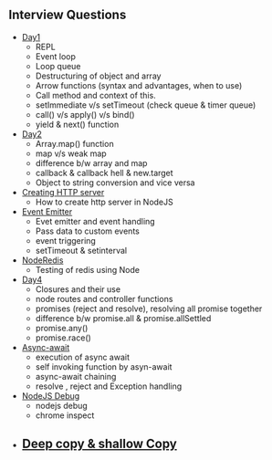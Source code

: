 ## Interview Questions

* [Day1](./Day1/)
    - REPL
    - Event loop
    - Loop queue
    - Destructuring of object and array
    - Arrow functions (syntax and advantages, when to use)
    - Call method and context of this.
    - setImmediate v/s setTimeout (check queue & timer queue)
    - call() v/s apply() v/s bind()
    - yield & next() function 
* [Day2](./Day2/)
    - Array.map() function
    - map v/s weak map
    - difference b/w array and map
    - callback & callback hell & new.target
    - Object to string conversion and vice versa
* [Creating HTTP server](./Day3-Creating%20HTTP%20server%20in%20NodeJS/)
    - How to create http server in NodeJS
* [Event Emitter](./Day3-EventEmitter/)
    - Evet emitter and event handling
    - Pass data to custom events
    - event triggering
    - setTimeout & setinterval
* [NodeRedis](./NodeRedis/)
    - Testing of redis using Node
* [Day4](./Day4/)
    - Closures and their use
    - node routes and controller functions
    - promises (reject and resolve), resolving all promise together
    - difference b/w promise.all & promise.allSettled
    - promise.any()
    - promise.race()
* [Async-await](./Asyn-Await/)
    - execution of async await
    - self invoking function by asyn-await
    - async-await chaining
    - resolve , reject and Exception handling
* [NodeJS Debug](./TestApp/)
    - nodejs debug
    - chrome inspect
* [Deep copy & shallow Copy](./Deep-Copy-VS-Shallow-Copy/)
    -